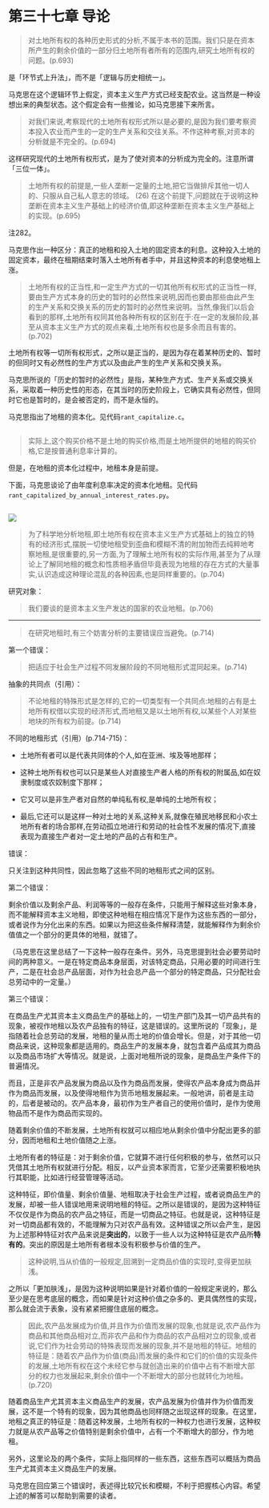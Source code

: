 # 第三十七章 导论

> 对土地所有权的各种历史形式的分析,不属于本书的范围。我们只是在资本所产生的剩余价值的一部分归土地所有者所有的范围内,研究土地所有权的问题。(p.693)

是「环节式上升法」，而不是「逻辑与历史相统一」。

马克思在这个逻辑环节上假定，资本主义生产方式已经支配农业。这当然是一种设想出来的典型状态。这个假定会有一些推论，如马克思接下来所言。

> 对我们来说,考察现代的土地所有权形式所以是必要的,是因为我们要考察资本投入农业而产生的一定的生产关系和交往关系。不作这种考察,对资本的分析就是不完全的。(p.694)

这样研究现代的土地所有权形式，是为了使对资本的分析成为完全的。注意所谓「三位一体」。

> 土地所有权的前提是,一些人垄断一定量的土地,把它当做排斥其他一切人的、只服从自己私人意志的领域。 (26) 在这个前提下,问题就在于说明这种垄断在资本主义生产基础上的经济价值,即这种垄断在资本主义生产基础上的实现。(p.695)

注282。

马克思作出一种区分：真正的地租和投入土地的固定资本的利息。这种投入土地的固定资本，最终在租期结束时落入土地所有者手中，并且这种资本的利息使地租上涨。

> 土地所有权的正当性,和一定生产方式的一切其他所有权形式的正当性一样,要由生产方式本身的历史的暂时的必然性来说明,因而也要由那些由此产生的生产关系和交换关系的历史的暂时的必然性来说明。当然,像我们以后会看到的那样,土地所有权同其他各种所有权的区别在于:在一定的发展阶段,甚至从资本主义生产方式的观点来看,土地所有权也是多余而且有害的。(p.702)

土地所有权等一切所有权形式，之所以是正当的，是因为存在着某种历史的、暂时的但同时又有必然性的生产方式以及由此产生的生产关系和交换关系。

马克思所说的「历史的暂时的必然性」是指，某种生产方式、生产关系或交换关系，采取着一种历史性的形态，在其当时的历史阶段上，它确实具有必然性，但同时它也是暂时的，是会被否定的，而不是永恒的。

马克思指出了地租的资本化。见代码`rant_capitalize.c`。

```

```

> 实际上,这个购买价格不是土地的购买价格,而是土地所提供的地租的购买价格,它是按普通利息率计算的。

但是，在地租的资本化过程中，地租本身是前提。

下面，马克思谈论了由年度利息率决定的资本化地租。见代码`rant_capitalized_by_annual_interest_rates.py`。

```

```

![](/home/wst/Desktop/马克思经济学_地租理论/代码/Figure%202023-07-30%20214727.png)

> 为了科学地分析地租,即土地所有权在资本主义生产方式基础上的独立的特有的经济形式,摆脱一切使地租受到歪曲和模糊不清的附加物而去纯粹地考察地租,是很重要的,另一方面,为了理解土地所有权的实际作用,甚至为了从理论上了解同地租的概念和性质相矛盾但毕竟表现为地租的存在方式的大量事实,认识造成这种理论混乱的各种因素,也是同样重要的。(p.704)

研究对象：

> 我们要谈的是资本主义生产发达的国家的农业地租。(p.706)

---

> 在研究地租时,有三个妨害分析的主要错误应当避免。(p.714)

第一个错误：

> 把适应于社会生产过程不同发展阶段的不同地租形式混同起来。(p.714)

抽象的共同点（引用）：

> 不论地租的特殊形式是怎样的,它的一切类型有一个共同点:地租的占有是土地所有权借以实现的经济形式,而地租又是以土地所有权,以某些个人对某些地块的所有权为前提。(p.714)

不同的地租形式（引用）(p.714-715)：

- 土地所有者可以是代表共同体的个人,如在亚洲、埃及等地那样；

- 这种土地所有权也可以只是某些人对直接生产者人格的所有权的附属品,如在奴隶制度或农奴制度下那样；

- 它又可以是非生产者对自然的单纯私有权,是单纯的土地所有权；

- 最后,它还可以是这样一种对土地的关系,这种关系,就像在殖民地移民和小农土地所有者的场合那样,在劳动孤立地进行和劳动的社会性不发展的情况下,直接表现为直接生产者对一定土地的产品的占有和生产。

错误：

只关注到这种共同性，因此忽略了这些不同的地租形式之间的区别。

第二个错误：

剩余价值以及剩余产品、利润等等的一般存在条件，只能用于解释这些对象本身，而不能解释资本主义地租，即使这种地租在相应情况下是作为这些东西的一部分，或者说作为分化出来的东西。如果以为把这些条件解释清楚，就能解释作为剩余价值值之一个部分的更具体的地租，就错了。

（马克思在这里总结了一下这种一般存在条件。另外，马克思提到社会必要劳动时间的两种意义。一是在特定商品本身层面，对该特定商品，只用必要的时间进行生产，二是在社会总产品层面，对作为社会总产品一个部分的特定商品，只分配社会总劳动中的一定量。）

第三个错误：

在商品生产尤其资本主义商品生产的基础上的，一切生产部门及其一切产品共有的现象，被视作地租以及农产品独有的特征，这是错误的。这里所说的「现象」，是指随着社会总劳动的发展，地租的量从而土地的价值会增长。但是，对于其他一切商品来说，这种现象都是适用的。商品生产的发展本身，就包含着产品成其为商品以及商品市场扩大等情况。就是说，上面对地租所说的现象，是商品生产条件下的普遍情况。

而且，正是非农产品发展为商品以及作为商品而发展，使得农产品本身成为商品并作为商品而发展，以及使得地租作为货币地租发展起来。一般地讲，前者是主动的，后者是被动的。农产品本身，最初作为生产者自己的使用价值时，是作为使用物品而不是作为商品而实现的。

随着剩余价值的不断发展，土地所有权就可以相应地从剩余价值中分配出更多的部分，因而地租和土地价值随之上涨。

土地所有者的特征是：对于剩余价值，它就算不进行任何积极的参与，依然可以只凭借其土地所有权就进行分配。相反，以产业资本家而言，它至少还需要积极地执行其职能，比如进行经营管理等活动。

这种特征，即价值量、剩余价值量、地租取决于社会生产过程，或者说商品生产的发展，却被一些人错误地用来说明地租的特征。之所以是错误的，是因为这种特征不仅仅是作为商品的农产品之特征，而是一切商品之特征。也就是说，这种特征是对一切商品都有效的，不能理解为只对农产品有效。这种错误之所以会产生，是因为上述那种特征对农产品来说是**突出的**，以致于一些人以为这种特征是农产品所**特有的**。突出的原因是土地所有者根本没有积极参与价值的生产。

> 这种说明,当从价值的一般规定,回溯到一定商品价值的实现时,变得更加肤浅。

之所以「更加肤浅」，是因为这种说明如果是针对着价值的一般规定来说的，那么至少是在思考底层的概念，而如果是针对这种价值之杂多的、更具偶然性的实现，那么就会流于表象，没有紧紧把握住底层的概念。

> 因此,农产品发展成为价值,并且作为价值而发展的现象,也就是说,农产品作为商品和其他商品相对立,而非农产品和作为商品的农产品相对立的现象,或者说,它们作为社会劳动的特殊表现而发展的现象,并不是地租的特征。地租的特征是：随着农产品作为价值(商品)而发展的条件和它们的价值的实现条件的发展,土地所有权在这个未经它参与就创造出来的价值中占有不断增大部分的权力也发展起来,剩余价值中一个不断增大的部分也就转化为地租。(p.720)

随着商品生产尤其资本主义商品生产的发展，农产品发展为价值并作为价值而发展，这不是一个特有的现象，因为其他商品也同样随之出现这样的现象。在这里，地租之真正的特征是：随着这种发展，土地所有权的一种权力也进行发展，这种权力就是从农产品等之价值特别是剩余价值中，占有一个不断增大的部分，作为地租。

另外，这里论及的两个条件，实际上指同样的一些东西，这些东西可以概括为商品生产尤其资本主义商品生产的发展。

马克思在回应第三个错误时，表述得比较冗长和模糊，不利于把握核心内容。希望上述的解答可以帮助到需要的读者。


